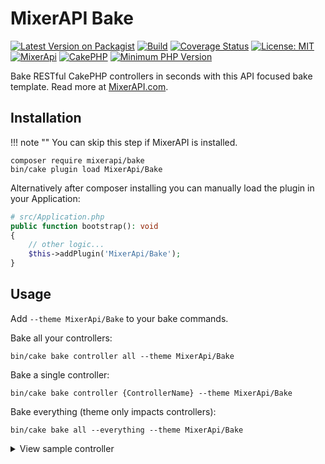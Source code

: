 # MixerAPI Bake

[![Latest Version on Packagist](https://img.shields.io/packagist/v/mixerapi/bake.svg?style=flat-square)](https://packagist.org/packages/mixerapi/bake)
[![Build](https://github.com/mixerapi/mixerapi-dev/workflows/Build/badge.svg?branch=master)](https://github.com/mixerapi/mixerapi-dev/actions?query=workflow%3ABuild)
[![Coverage Status](https://coveralls.io/repos/github/mixerapi/mixerapi-dev/badge.svg?branch=master)](https://coveralls.io/github/mixerapi/mixerapi-dev?branch=master)
[![License: MIT](https://img.shields.io/badge/License-MIT-green.svg)](LICENSE.txt)
[![MixerApi](https://mixerapi.com/assets/img/mixer-api-red.svg)](http://mixerapi.com)
[![CakePHP](https://img.shields.io/badge/cakephp-%3E%3D%204.0-red?logo=cakephp)](https://book.cakephp.org/4/en/index.html)
[![Minimum PHP Version](https://img.shields.io/badge/php-%3E%3D%207.2-8892BF.svg?logo=php)](https://php.net/)

Bake RESTful CakePHP controllers in seconds with this API focused bake template. Read more at
[MixerAPI.com](https://mixerapi.com).

## Installation

!!! note ""
    You can skip this step if MixerAPI is installed.

```console
composer require mixerapi/bake
bin/cake plugin load MixerApi/Bake
```

Alternatively after composer installing you can manually load the plugin in your Application:

```php
# src/Application.php
public function bootstrap(): void
{
    // other logic...
    $this->addPlugin('MixerApi/Bake');
}
```

## Usage

Add `--theme MixerApi/Bake` to your bake commands.

Bake all your controllers:

```console
bin/cake bake controller all --theme MixerApi/Bake
```

Bake a single controller:

```console
bin/cake bake controller {ControllerName} --theme MixerApi/Bake
```

Bake everything (theme only impacts controllers):

```console
bin/cake bake all --everything --theme MixerApi/Bake
```

<details><summary>View sample controller</summary>
  <p>

```php
/**
 * Departments Controller
 *
 * @property \MixerApi\Bake\Test\App\Model\Table\DepartmentsTable $Departments
 * @method \MixerApi\Bake\Test\App\Model\Entity\Department[]|\Cake\Datasource\ResultSetInterface paginate($object = null, array $settings = [])
 */
class DepartmentsController extends AppController
{
    /**
     * Index method
     *
     * @return \Cake\Http\Response|null|void Renders view
     * @throws \Cake\Datasource\Exception\MethodNotAllowedException When invalid method
     */
    public function index()
    {
        $this->request->allowMethod('get');
        $departments = $this->paginate($this->Departments);

        $this->set(compact('departments'));
        $this->viewBuilder()->setOption('serialize', 'departments');
    }

    /**
     * View method
     *
     * @param string|null $id Department id.
     * @return \Cake\Http\Response|null|void Renders view
     * @throws \Cake\Datasource\Exception\RecordNotFoundException When record not found.
     * @throws \Cake\Datasource\Exception\MethodNotAllowedException When invalid method
     */
    public function view($id = null)
    {
        $this->request->allowMethod('get');

        $department = $this->Departments->get($id, [
            'contain' => ['DepartmentEmployees'],
        ]);

        $this->set('department', $department);
        $this->viewBuilder()->setOption('serialize', 'department');
    }

    /**
     * Add method
     *
     * @return \Cake\Http\Response|null|void HTTP 200 on successful add
     * @throws \Cake\Datasource\Exception\MethodNotAllowedException When invalid method
     * @throws \Exception
     */
    public function add()
    {
        $this->request->allowMethod('post');
        $department = $this->Departments->newEmptyEntity();
        $department = $this->Departments->patchEntity($department, $this->request->getData());
        if ($this->Departments->save($department)) {
            $this->set('department', $department);
            $this->viewBuilder()->setOption('serialize', 'department');

            return;
        }
        throw new \Exception("Record not created");
    }

    /**
     * Edit method
     *
     * @param string|null $id Department id.
     * @return \Cake\Http\Response|null|void HTTP 200 on successful edit
     * @throws \Cake\Datasource\Exception\RecordNotFoundException When record not found.
     * @throws \Cake\Datasource\Exception\MethodNotAllowedException When invalid method
     * @throws \Exception
     */
    public function edit($id = null)
    {
        $this->request->allowMethod(['patch', 'post', 'put']);
        $department = $this->Departments->get($id, [
            'contain' => [],
        ]);
        $department = $this->Departments->patchEntity($department, $this->request->getData());
        if ($this->Departments->save($department)) {
            $this->set('department', $department);
            $this->viewBuilder()->setOption('serialize', 'department');

            return;
        }
        throw new \Exception("Record not saved");
    }

    /**
     * Delete method
     *
     * @param string|null $id Department id.
     * @return \Cake\Http\Response|null|void HTTP 204 on success
     * @throws \Cake\Datasource\Exception\RecordNotFoundException When record not found.
     * @throws \Cake\Datasource\Exception\MethodNotAllowedException When invalid method
     * @throws \Exception
     */
    public function delete($id = null)
    {
        $this->request->allowMethod(['delete']);
        $department = $this->Departments->get($id);
        if ($this->Departments->delete($department)) {
            return $this->response->withStatus(204);
        }
        throw new \Exception("Record not deleted");
    }
}

```
</p>
</details>
